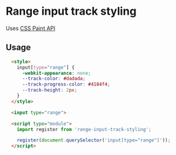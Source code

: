 # Range input track styling

Uses [CSS Paint API](https://caniuse.com/#feat=css-paint-api)

## Usage

```html
  <style>
    input[type="range"] {
      -webkit-appearance: none;
      --track-color: #dadada;
      --track-progress-color: #4184f4;
      --track-height: 2px;
    }
  </style>

  <input type="range">

  <script type="module">
    import register from 'range-input-track-styling';

    register(document.querySelector('input[type="range"]'));
  </script>
```
